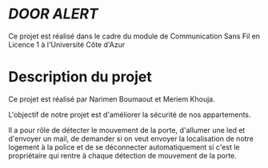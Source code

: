 **_DOOR ALERT_**
==
Ce projet est réalisé dans le cadre du module de Communication Sans Fil en Licence 1 à l'Université Côte d'Azur

**Description du projet**
==
Ce projet est réalisé par Narimen Boumaout et Meriem Khouja.

L'objectif de notre projet est d'améliorer la sécurité de nos appartements.

Il a pour rôle de détecter le mouvement de la porte, d'allumer une led et d'envoyer un mail, de demander si on veut envoyer la localisation de notre logement à la police et de se déconnecter automatiquement si c'est le propriétaire qui rentre à chaque détection de mouvement de la porte.
